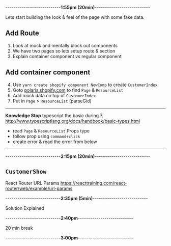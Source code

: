 ---------------------------**1:55pm (20min)**---------------------------

Lets start building the look & feel of the page with some fake data.

## Add Route
1. Look at mock and mentally block out components
2. We have two pages so lets setup route & section
3. Explain container component vs regular component

## Add container component
4. Use `yarn create shopify component NewComp` to create `CustomerIndex`
5. Goto [polaris.shopify.com](polaris.shopify.com) to find `Page` & `ResourceList`
6. Add mock data on top of `CustomerIndex`
7. Put in `Page` > `ResourceList` (parseGid)

---
**Knowledge Stop**
typescript the basic during 7.
http://www.typescriptlang.org/docs/handbook/basic-types.html

- read `Page` & `ResourceList` Props type
- follow prop using `command+click`
- create error & read the error from below
---



---------------------------**2:15pm (20min)**---------------------------

## `CustomerShow`
React Router URL Params
https://reacttraining.com/react-router/web/example/url-params

---------------------------**2:35pm (5min)**---------------------------

Solution Explained

---------------------------**2:40pm**---------------------------

20 min break

---------------------------**3:00pm**---------------------------
